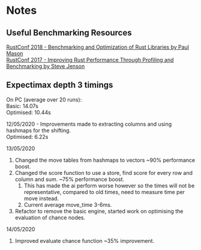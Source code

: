 # Notes

## Useful Benchmarking Resources
[RustConf 2018 - Benchmarking and Optimization of Rust Libraries by Paul Mason](https://www.youtube.com/watch?v=d2ZQ9-4ZJmQ)  
[RustConf 2017 - Improving Rust Performance Through Profiling and Benchmarking by Steve Jenson](https://www.youtube.com/watch?v=hTHp0gjWMLQ)

## Expectimax depth 3 timings

On PC (average over 20 runs):  
Basic: 14.07s  
Optimised: 10.44s  
  
12/05/2020 - Improvements made to extracting columns and using hashmaps for the shifting.  
Optimised: 6.22s  
  
13/05/2020  
1. Changed the move tables from hashmaps to vectors ~90% performance boost.
2. Changed the score function to use a store, find score for every row and column and sum. ~75% performance boost.
    1. This has made the ai perform worse however so the times will not be representative, compared to old times, need to measure time per move instead.
    1. Current average move_time 3-6ms.
3. Refactor to remove the basic engine, started work on optimising the evaluation of chance nodes.

14/05/2020  
1. Improved evaluate chance function ~35% improvement.
